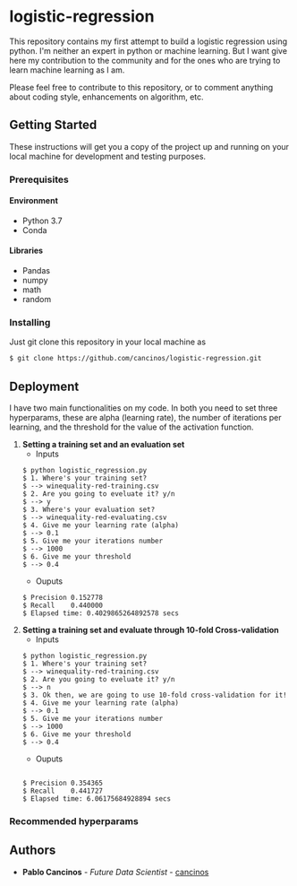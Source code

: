 # logistic-regression

This repository contains my first attempt to build a logistic regression using python. I'm neither an expert in python or machine learning. 
But I want give here my contribution to the community and for the ones who are trying to learn machine learning as I am.

Please feel free to contribute to this repository, or to comment anything about coding style, enhancements on algorithm, etc.

## Getting Started

These instructions will get you a copy of the project up and running on your local machine for development and testing purposes.

### Prerequisites

#### Environment
- Python 3.7
- Conda

#### Libraries
- Pandas
- numpy
- math
- random


### Installing

Just git clone this repository in your local machine as

```bash
$ git clone https://github.com/cancinos/logistic-regression.git
```

## Deployment

I have two main functionalities on my code. In both you need to set three hyperparams, these are alpha (learning rate), the number of 
iterations per learning, and the threshold for the value of the activation function. 

1. **Setting a training set and an evaluation set** 
    - Inputs
    ```
    $ python logistic_regression.py
    $ 1. Where's your training set?
    $ --> winequality-red-training.csv
    $ 2. Are you going to eveluate it? y/n
    $ --> y
    $ 3. Where's your evaluation set?
    $ --> winequality-red-evaluating.csv
    $ 4. Give me your learning rate (alpha)
    $ --> 0.1
    $ 5. Give me your iterations number
    $ --> 1000
    $ 6. Give me your threshold
    $ --> 0.4
    ```
    - Ouputs
    ```
    $ Precision 0.152778  
    $ Recall    0.440000
    $ Elapsed time: 0.4029865264892578 secs
    ```
2. **Setting a training set and evaluate through 10-fold Cross-validation** 
    - Inputs
    ```
    $ python logistic_regression.py
    $ 1. Where's your training set?
    $ --> winequality-red-training.csv
    $ 2. Are you going to eveluate it? y/n
    $ --> n
    $ 3. Ok then, we are going to use 10-fold cross-validation for it!
    $ 4. Give me your learning rate (alpha)
    $ --> 0.1
    $ 5. Give me your iterations number
    $ --> 1000
    $ 6. Give me your threshold
    $ --> 0.4
    ```
    - Ouputs
    ```
        
    $ Precision 0.354365  
    $ Recall    0.441727
    $ Elapsed time: 6.06175684928894 secs
    ```
### Recommended hyperparams 

## Authors

* **Pablo Cancinos** - *Future Data Scientist* - [cancinos](https://github.com/cancinos)
